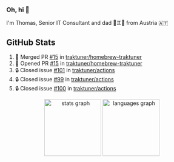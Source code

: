 ### Oh, hi 👋

I'm Thomas, Senior IT Consultant and dad 👶♊️👶 from Austria 🇦🇹

<!--
**traktuner/traktuner** is a ✨ _special_ ✨ repository because its `README.md` (this file) appears on your GitHub profile.

Here are some ideas to get you started:

- 🔭 I’m currently working on ...
- 🌱 I’m currently learning ...
- 👯 I’m looking to collaborate on ...
- 🤔 I’m looking for help with ...
- 💬 Ask me about ...
- 📫 How to reach me: ...
- 😄 Pronouns: ...
- ⚡ Fun fact: ...
-->

</div>

## GitHub Stats
<!--START_SECTION:activity-->
1. 🎉 Merged PR [#15](https://github.com/traktuner/homebrew-traktuner/pull/15) in [traktuner/homebrew-traktuner](https://github.com/traktuner/homebrew-traktuner)
2. 💪 Opened PR [#15](https://github.com/traktuner/homebrew-traktuner/pull/15) in [traktuner/homebrew-traktuner](https://github.com/traktuner/homebrew-traktuner)
3. 🔒 Closed issue [#101](https://github.com/traktuner/actions/issues/101) in [traktuner/actions](https://github.com/traktuner/actions)
4. 🔒 Closed issue [#99](https://github.com/traktuner/actions/issues/99) in [traktuner/actions](https://github.com/traktuner/actions)
5. 🔒 Closed issue [#100](https://github.com/traktuner/actions/issues/100) in [traktuner/actions](https://github.com/traktuner/actions)
<!--END_SECTION:activity-->

<div align="center">
  <img src="https://github-readme-stats.vercel.app/api?username=traktuner&hide_title=false&hide_rank=false&show_icons=true&include_all_commits=true&count_private=true&disable_animations=false&theme=dracula&locale=en&hide_border=false&order=1" height="150" alt="stats graph"  />
  <img src="https://github-readme-stats.vercel.app/api/top-langs?username=traktuner&locale=en&hide_title=false&layout=compact&card_width=320&langs_count=5&theme=dracula&hide_border=false&order=2" height="150" alt="languages graph"  />
</div>
